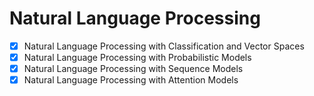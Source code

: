# Natural Language Processing

+ [x] Natural Language Processing with Classification and Vector Spaces
+ [x] Natural Language Processing with Probabilistic Models
+ [x] Natural Language Processing with Sequence Models
+ [x] Natural Language Processing with Attention Models
